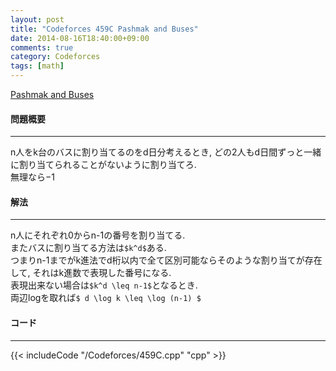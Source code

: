 ```yaml
---
layout: post
title: "Codeforces 459C Pashmak and Buses"
date: 2014-08-16T18:40:00+09:00
comments: true
category: Codeforces
tags: [math]
---
```


[Pashmak and Buses](http://codeforces.com/contest/459/problem/C)

#### 問題概要

****

n人をk台のバスに割り当てるのをd日分考えるとき, どの2人もd日間ずっと一緒に割り当てられることがないように割り当てろ.  
無理なら−1

#### 解法

****

n人にそれぞれ0からn-1の番号を割り当てる.  
またバスに割り当てる方法は`$k^d$`ある.  
つまりn-1までがk進法でd桁以内で全て区別可能ならそのような割り当てが存在して, それはk進数で表現した番号になる.  
表現出来ない場合は`$k^d \leq n-1$`となるとき.  
両辺logを取れば`$ d \log k \leq \log (n-1) $`  

#### コード

****

{{< includeCode "/Codeforces/459C.cpp" "cpp" >}}
